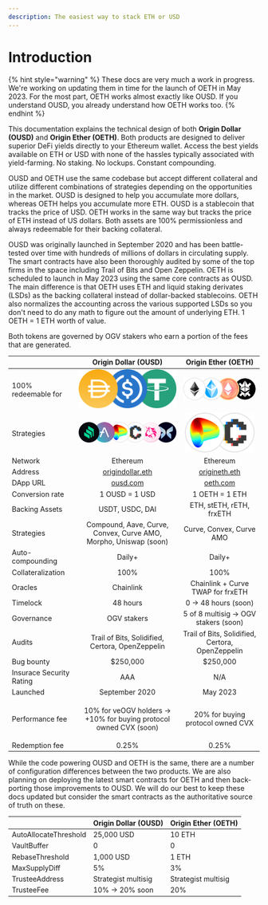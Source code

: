 ```yaml
---
description: The easiest way to stack ETH or USD
---
```


# Introduction

{% hint style="warning" %}
These docs are very much a work in progress. We're working on updating them in time for the launch of OETH in May 2023. For the most part, OETH works almost exactly like OUSD. If you understand OUSD, you already understand how OETH works too.
{% endhint %}

This documentation explains the technical design of both **Origin Dollar (OUSD)** and **Origin Ether (OETH)**. Both products are designed to deliver superior DeFi yields directly to your Ethereum wallet. Access the best yields available on ETH or USD with none of the hassles typically associated with yield-farming. No staking. No lockups. Constant compounding.

OUSD and OETH use the same codebase but accept different collateral and utilize different combinations of strategies depending on the opportunities in the market. OUSD is designed to help you accumulate more dollars, whereas OETH helps you accumulate more ETH. OUSD is a stablecoin that tracks the price of USD. OETH works in the same way but tracks the price of ETH instead of US dollars. Both assets are 100% permissionless and always redeemable for their backing collateral.

OUSD was originally launched in September 2020 and has been battle-tested over time with hundreds of millions of dollars in circulating supply. The smart contracts have also been thoroughly audited by some of the top firms in the space including Trail of Bits and Open Zeppelin. OETH is scheduled to launch in May 2023 using the same core contracts as OUSD. The main difference is that OETH uses ETH and liquid staking derivates (LSDs) as the backing collateral instead of dollar-backed stablecoins. OETH also normalizes the accounting across the various supported LSDs so you don't need to do any math to figure out the amount of underlying ETH. 1 OETH = 1 ETH worth of value.

Both tokens are governed by OGV stakers who earn a portion of the fees that are generated.

|                          |                              Origin Dollar (OUSD)                              |                        Origin Ether (OETH)                        |
| ------------------------ | :----------------------------------------------------------------------------: | :---------------------------------------------------------------: |
| 100% redeemable for      |       <img src=".gitbook/assets/image (19).png" alt="" data-size="line">       | <img src=".gitbook/assets/image (1).png" alt="" data-size="line"> |
| Strategies               |        <img src=".gitbook/assets/image (2).png" alt="" data-size="line">       |   <img src=".gitbook/assets/image.png" alt="" data-size="line">   |
| Network                  |                                    Ethereum                                    |                              Ethereum                             |
| Address                  |       [origindollar.eth](https://etherscan.com/address/origindollar.eth)       |    [origineth.eth](https://etherscan.io/address/origineth.eth)    |
| DApp URL                 |                        [ousd.com](https://www.ousd.com)                        |                  [oeth.com](https://www.oeth.com)                 |
| Conversion rate          |                                 1 OUSD = 1 USD                                 |                           1 OETH = 1 ETH                          |
| Backing Assets           |                                 USDT, USDC, DAI                                |                      ETH, stETH, rETH, frxETH                     |
| Strategies               |        Compound, Aave, Curve, Convex, Curve AMO, Morpho, Uniswap (soon)        |                      Curve, Convex, Curve AMO                     |
| Auto-compounding         |                                     Daily+                                     |                               Daily+                              |
| Collateralization        |                                      100%                                      |                                100%                               |
| Oracles                  |                                    Chainlink                                   |                 Chainlink + Curve TWAP for frxETH                 |
| Timelock                 |                                    48 hours                                    |                        0 -> 48 hours (soon)                       |
| Governance               |                                   OGV stakers                                  |               5 of 8 multisig -> OGV stakers (soon)               |
| Audits                   |                Trail of Bits, Solidified, Certora, OpenZeppelin                |          Trail of Bits, Solidified, Certora, OpenZeppelin         |
| Bug bounty               |                                    $250,000                                    |                              $250,000                             |
| Insurace Security Rating |                                       AAA                                      |                                N/A                                |
| Launched                 |                                 September 2020                                 |                              May 2023                             |
| Performance fee          | <p>10% for veOGV holders -> <br> +10% for buying protocol owned CVX (soon)</p> |                 20% for buying protocol owned CVX                 |
| Redemption fee           |                                      0.25%                                     |                               0.25%                               |

While the code powering OUSD and OETH is the same, there are a number of configuration differences between the two products. We are also planning on deploying the latest smart contracts for OETH and then back-porting those improvements to OUSD.  We will do our best to keep these docs updated but consider the smart contracts as the authoritative source of truth on these.

|                       | Origin Dollar (OUSD) | Origin Ether (OETH) |
| --------------------- | -------------------- | ------------------- |
| AutoAllocateThreshold | 25,000 USD           | 10 ETH              |
| VaultBuffer           | 0                    | 0                   |
| RebaseThreshold       | 1,000 USD            | 1 ETH               |
| MaxSupplyDiff         | 5%                   | 3%                  |
| TrusteeAddress        | Strategist multisig  | Strategist multisig |
| TrusteeFee            | 10% -> 20% soon      | 20%                 |

